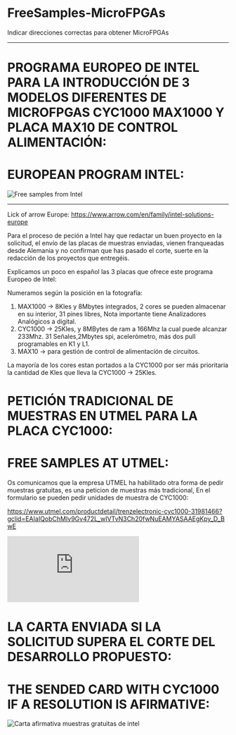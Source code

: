 # FreeSamples-MicroFPGAs
   Indicar direcciones correctas para obtener MicroFPGAs

---
# PROGRAMA EUROPEO DE INTEL PARA LA INTRODUCCIÓN DE 3 MODELOS DIFERENTES DE MICROFPGAS CYC1000 MAX1000 Y PLACA MAX10 DE CONTROL ALIMENTACIÓN:
# EUROPEAN PROGRAM INTEL:
![Free samples from Intel](https://github.com/AtlasFPGA/FreeSamples_MicroFPGAs/raw/main/FOTOS/European%20Program%20Micro-FPGAS.png)

---
Lick of arrow Europe:
https://www.arrow.com/en/family/intel-solutions-europe

   Para el proceso de peción a Intel hay que redactar un buen proyecto en la solicitud, el envío de las placas de muestras enviadas, vienen franqueadas desde Alemania y no confirman que has pasado el corte, suerte en la redacción de los proyectos que entregéis.

   Explicamos un poco en español las 3 placas que ofrece este programa Europeo de Intel:

   Numeramos según la posición en la fotografía:

1. MAX1000 -> 8Kles y 8Mbytes integrados, 2 cores se pueden almacenar en su interior, 31 pines libres, Nota importante tiene Analizadores Analógicos a digital.
2. CYC1000 -> 25Kles, y 8MBytes de ram a 166Mhz la cual puede alcanzar 233Mhz. 31 Señales,2Mbytes spi, acelerómetro, más dos pull programables en K1 y L1.
3. MAX10    -> para gestión de control de alimentación de circuitos.

La mayoría de los cores estan portados a la CYC1000 por ser más prioritaria la cantidad de Kles que lleva la CYC1000 -> 25Kles.

# PETICIÓN TRADICIONAL DE MUESTRAS EN UTMEL PARA LA PLACA CYC1000:
# FREE SAMPLES AT UTMEL:
Os comunicamos que la empresa UTMEL ha habilitado otra forma de pedir muestras gratuitas, es una peticion de muestras más tradicional, En el formulario se pueden pedir unidades de muestra de CYC1000: 

https://www.utmel.com/productdetail/trenzelectronic-cyc1000-31981466?gclid=EAIaIQobChMIv9Gv472L_wIVTvN3Ch20fwNuEAMYASAAEgKpy_D_BwE

![CYC1000](http://www.forofpga.es/download/file.php?id=761)

# LA CARTA ENVIADA SI LA SOLICITUD SUPERA EL CORTE DEL DESARROLLO PROPUESTO:
# THE SENDED CARD WITH CYC1000 IF A RESOLUTION IS AFIRMATIVE:

![Carta afirmativa muestras gratuitas de intel](https://github.com/AtlasFPGA/FreeSamples_MicroFPGAs/blob/main/FOTOS/Carta_franqueada_desde_alemania_trenz_arrow_intel_european_program_IMG_20230208_195306.jpg)
